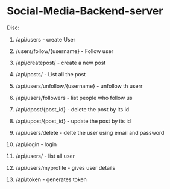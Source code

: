 # Social-Media-Backend-server


Disc:

1) /api/users - create User
2) /users/follow/{username} - Follow user
3) /api/createpost/ - create a new post
4) /api/posts/ - List all the post
5) /api/users/unfollow/{username} - unfollow th userr
6) /api/users/followers - list people who follow us
7) /api/dpost/{post_id} - delete the post by its id
8) /api/upost/{post_id} - update the post by its id
9) /api/users/delete - delte the user using email and password
10) /api/login - login 
11) /api/users/ - list all user

12) /api/users/myprofile - gives user details
13) /api/token - generates token







